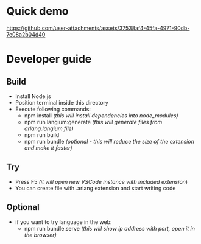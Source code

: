 # Quick demo

https://github.com/user-attachments/assets/37538af4-45fa-4971-90db-7e08a2b04d40

# Developer guide

## Build
  - Install Node.js
  - Position terminal inside this directory
  - Execute following commands:
    - npm install *(this will install dependencies into node_modules)*
    - npm run langium:generate *(this will generate files from arlang.langium file)*
    - npm run build
    - npm run bundle *(optional - this will reduce the size of the extension and make it faster)*

## Try
  - Press F5 *(it will open new VSCode instance with included extension*)
  - You can create file with .arlang extension and start writing code

## Optional
  - if you want to try language in the web:
    - npm run bundle:serve *(this will show ip address with port, open it in the browser)*
